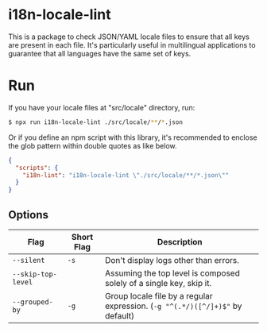 # i18n-locale-lint

This is a package to check JSON/YAML locale files to ensure that all keys are present in each file. It's particularly useful in multilingual applications to guarantee that all languages have the same set of keys.

# Run

If you have your locale files at "src/locale" directory, run:

```bash
$ npx run i18n-locale-lint ./src/locale/**/*.json
```

Or if you define an npm script with this library, it's recommended to enclose the glob pattern within double quotes as like below.

```json
{
  "scripts": {
    "i18n-lint": "i18n-locale-lint \"./src/locale/**/*.json\""
  }
}
```

## Options

| Flag               | Short Flag | Description                                                                   |
| ------------------ | ---------- | ----------------------------------------------------------------------------- |
| `--silent`         | `-s`       | Don't display logs other than errors.                                         |
| `--skip-top-level` |            | Assuming the top level is composed solely of a single key, skip it.           |
| `--grouped-by`     | `-g`       | Group locale file by a regular expression. (`-g "^(.*/)([^/]+)$"` by default) |
